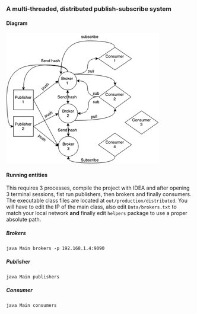 ### A multi-threaded, distributed publish-subscribe system

#### Diagram

![](Skeleton.png)

#### Running entities

This requires 3 processes, compile the project with IDEA and after opening 3 terminal 
sessions, fist run publishers, then brokers and finally consumers. The executable
class files are located at `out/production/distributed`. You will have to edit
the IP of the main class, also edit `Data/brokers.txt` to match your local network **and** 
finally edit `helpers` package to use a proper absolute path.

##### Brokers
`java Main brokers -p 192.168.1.4:9090`

##### Publisher
`java Main publishers`

##### Consumer
`java Main consumers`